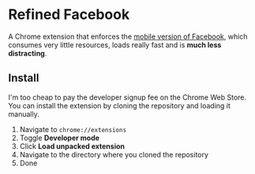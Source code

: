 # Refined Facebook

A Chrome extension that enforces the [mobile version of Facebook](https://m.facebook.com), which consumes very little resources, loads really fast and is **much less distracting**.

## Install

I'm too cheap to pay the developer signup fee on the Chrome Web Store. You can install the extension by cloning the repository and loading it manually.

1. Navigate to `chrome://extensions`
2. Toggle **Developer mode**
3. Click **Load unpacked extension**
4. Navigate to the directory where you cloned the repository
5. Done

